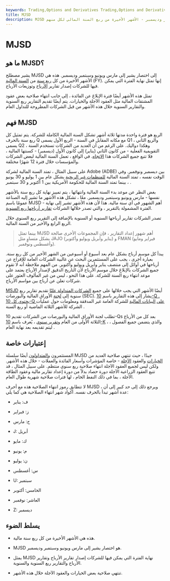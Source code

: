 ```yaml
---
keywords: Trading,Options and Derivatives Trading,Options and Derivatives
title: MJSD
description: MJSD هو اختصار يمثل مارس ويونيو وسبتمبر وديسمبر - الأشهر الأخيرة من ربع السنة المالي لكل منهم.
---
```


# MJSD
## ما هو MJSD؟

يشير مصطلح MJSD إلى اختصار يشير إلى مارس ويونيو وسبتمبر وديسمبر. هذه هي الأشهر الأخيرة من كل [ربع سنة](/quarter) من [السنة المالية](/fiscalyear) (FY). إنها تمثل نهاية الفترة التي يمكن فيها للشركات إصدار تقارير [الأرباح](/earnings) وتوزيعات الأرباح.

تمثل هذه الأشهر أيضًا فترة الإبلاغ عن الفائدة ، إلى جانب انتهاء صلاحية بعض عقود المشتقات المالية مثل العقود الآجلة والخيارات. يتم أيضًا تقديم التقارير ربع السنوية والتقارير السنوية خلال هذه الأشهر من قبل الشركات المطروحة للتداول العام.

## فهم MJSD

الربع هو فترة واحدة مدتها ثلاثة أشهر تشكل السنة المالية الكاملة للشركة. يتم تمثيل كل ربع سنة بالحرف Q مع مكانه المقابل في السنة - الربع الأول يسمى Q1 ، والربع الثاني يسمى Q2 ، وهكذا دواليك. على الرغم من أن العديد من الشركات تستخدم السنة التقويمية الفعلية - من كانون الثاني (يناير) إلى كانون الأول (ديسمبر) - كسنتها المالية ، فلا تتبع جميع الشركات هذا [الاتجاه](/trend). في الواقع ، تعمل السنة المالية لبعض الشركات والمؤسسات خلال فترة 12 شهرًا مختلفة.

على سبيل المثال ، تمتد السنة المالية لشركة Adobe (ADBE) بين ديسمبر ونوفمبر. وفي الوقت نفسه ، تمتد السنة المالية [للمنظمات غير الربحية](/non-profitorganization) بشكل عام بين 1 يوليو و 30 يونيو ، بينما تمتد السنة المالية للحكومة الأمريكية بين 1 أكتوبر و 30 سبتمبر .

بغض النظر عن موعد بدء السنة المالية وانتهائها ، يتم تمييز نهاية كل ربع سنة بالأشهر نفسها - مارس ويونيو وسبتمبر وديسمبر. معًا ، تشكل هذه الأشهر ما تشير إليه الصناعة عمومًا باسم MJSD - أهم الشهور في أي سنة مالية. هذا لأن هذه الأشهر تشير إلى نهاية الفترة المشمولة بالتقرير ، والتي تصدر خلالها الشركات [تقارير أرباحها ربع السنوية](/earningsreport).

تصدر الشركات تقارير أرباحها السنوية أو السنوية بالإضافة إلى التقرير ربع السنوي خلال الربع الرابع والأخير من السنة المالية.

> بينما تمثل MJSD أهم شهور إعداد التقارير ، فإن المجموعات الأخرى صالحة بشكل متساوٍ مثل JAJO (يناير وأبريل ويوليو وأكتوبر) و FMAN (فبراير ومايو وأغسطس ونوفمبر).

>

يبدأ كل موسم أرباح بشكل عام بعد أسبوع أو أسبوعين من الشهر الأخير من كل ربع سنة. بعبارة أخرى ، يجب على المستثمرين البحث عن غالبية الشركات العامة للإفراج عن أرباحها في أوائل إلى منتصف يناير وأبريل ويوليو وأكتوبر. من المهم ملاحظة أنه لا تقوم جميع الشركات بالإبلاغ خلال موسم الأرباح لأن التاريخ الدقيق لإصدار الأرباح يعتمد على موعد انتهاء ربع السنة للشركة. على هذا النحو ، ليس من غير المألوف العثور على شركات تعلن عن أرباح بين مواسم الأرباح.

[MSJD](/sec) أيضًا الأشهر التي يجب خلالها على جميع [الشركات المتداولة علنًا](/publiccompany) تقديم تقارير ربع سنوية إلى [لجنة](/sec) الأوراق المالية والبورصات (SEC). يشار إلى هذه التقارير باسم [10-Q . يحتوي كل 10-Q على](/10q) [البيانات المالية](/financial-statements) للشركة العامة غير المدققة ومعلومات حول عمليات الشركة للأشهر الثلاثة الماضية أو ربع السنة .

تطلب لجنة الأوراق المالية والبورصات من الشركات تقديم 10-Qs بعد كل من الأرباع الثلاثة الأولى من العام [وتقرير سنوي](/annualreport) ، يُعرف باسم [10-K](/10-k) ، والذي يتضمن جميع الفصول ، ليتم تقديمه بعد نهاية العام .

## إعتبارات خاصة

المستثمرون [والمتداولون](/trader) أيضًا سلسلة MJSD جيدًا ، حيث تنتهي صلاحية العديد من [الخيارات](/option) والعقود [الآجلة](/futures) - خاصة المؤشرات وأسعار الفائدة والعملات - خلال هذه الأشهر. ولكن ليس لجميع العقود الآجلة انتهاء صلاحية ربع سنوي منتظم. على سبيل المثال ، قد تتبع العقود الزراعية الآجلة دورة حصاد بدلاً من دورة إعداد تقارير مالية وعقود الطاقة الآجلة ، بما في ذلك النفط الخام ، لها فترات صلاحية شهرية طوال العام.

لا تتطابق رموز انتهاء الصلاحية هذه مع أحرف MJSD ، ويرجع ذلك إلى حد كبير إلى أن عدة أشهر تبدأ بالحرف نفسه. أكواد شهر انتهاء الصلاحية هي كما يلي:

- ف: يناير

- ز: فبراير

- ح: مارس

- J: أبريل

- ك: مايو

- م: يونيو

- ن: يوليو

- س: أغسطس

- U: سبتمبر

- الخامس: أكتوبر

- العاشر: نوفمبر

- Z: ديسمبر

## يسلط الضوء

- هذه هي الأشهر الأخيرة من كل ربع سنة مالية.

- MJSD هو اختصار يشير إلى مارس ويونيو وسبتمبر وديسمبر.

- يمثل MJSD نهاية الفترة التي يمكن فيها للشركات إصدار تقارير الأرباح وتقارير الأرباح والتقارير ربع السنوية والسنوية.

- تنتهي صلاحية بعض الخيارات والعقود الآجلة خلال هذه الأشهر.

